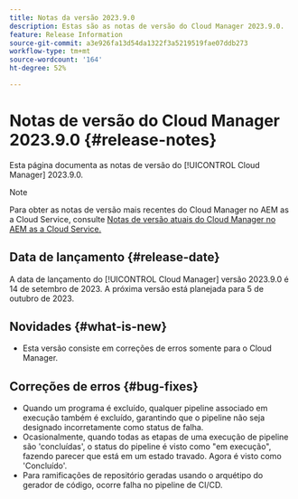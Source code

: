 ```yaml
---
title: Notas da versão 2023.9.0
description: Estas são as notas de versão do Cloud Manager 2023.9.0.
feature: Release Information
source-git-commit: a3e926fa13d54da1322f3a5219519fae07ddb273
workflow-type: tm+mt
source-wordcount: '164'
ht-degree: 52%

---
```



# Notas de versão do Cloud Manager 2023.9.0 {#release-notes}

Esta página documenta as notas de versão do [!UICONTROL Cloud Manager] 2023.9.0.

>[!NOTE]
>
>Para obter as notas de versão mais recentes do Cloud Manager no AEM as a Cloud Service, consulte [Notas de versão atuais do Cloud Manager no AEM as a Cloud Service.](https://experienceleague.adobe.com/docs/experience-manager-cloud-service/content/implementing/using-cloud-manager/release-notes-cloud-manager/release-notes-cm-current.html?lang=pt-BR)

## Data de lançamento {#release-date}

A data de lançamento do [!UICONTROL Cloud Manager] versão 2023.9.0 é 14 de setembro de 2023. A próxima versão está planejada para 5 de outubro de 2023.

## Novidades {#what-is-new}

* Esta versão consiste em correções de erros somente para o Cloud Manager.

## Correções de erros {#bug-fixes}

* Quando um programa é excluído, qualquer pipeline associado em execução também é excluído, garantindo que o pipeline não seja designado incorretamente como status de falha.
* Ocasionalmente, quando todas as etapas de uma execução de pipeline são &#39;concluídas&#39;, o status do pipeline é visto como &quot;em execução&quot;, fazendo parecer que está em um estado travado. Agora é visto como &#39;Concluído&#39;.
* Para ramificações de repositório geradas usando o arquétipo do gerador de código, ocorre falha no pipeline de CI/CD.
